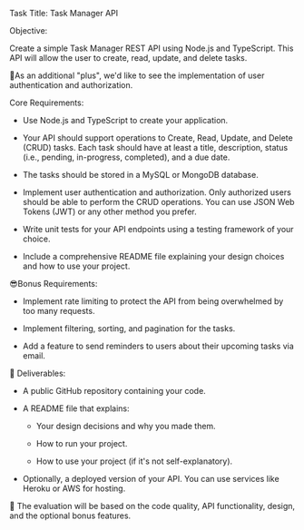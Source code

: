 Task Title: Task Manager API


Objective:

Create a simple Task Manager REST API using Node.js and TypeScript. This API will allow the user to create, read, update, and delete tasks. 

📍As an additional "plus", we'd like to see the implementation of user authentication and authorization.


Core Requirements:

- Use Node.js and TypeScript to create your application.

- Your API should support operations to Create, Read, Update, and Delete (CRUD) tasks. Each task should have at least a title, description, status (i.e., pending, in-progress, completed), and a due date.

- The tasks should be stored in a MySQL or MongoDB database.

- Implement user authentication and authorization. Only authorized users should be able to perform the CRUD operations. You can use JSON Web Tokens (JWT) or any other method you prefer.

- Write unit tests for your API endpoints using a testing framework of your choice.

- Include a comprehensive README file explaining your design choices and how to use your project.

  

😎Bonus Requirements:

- Implement rate limiting to protect the API from being overwhelmed by too many requests.

- Implement filtering, sorting, and pagination for the tasks.

- Add a feature to send reminders to users about their upcoming tasks via email.

  

📌 Deliverables:

- A public GitHub repository containing your code.

- A README file that explains:

    - Your design decisions and why you made them.

    - How to run your project.

    - How to use your project (if it's not self-explanatory).

- Optionally, a deployed version of your API. You can use services like Heroku or AWS for hosting.

  

📝 The evaluation will be based on the code quality, API functionality, design, and the optional bonus features.